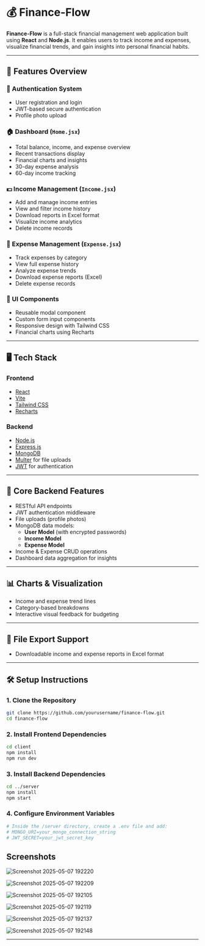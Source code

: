 # 💰 Finance-Flow

**Finance-Flow** is a full-stack financial management web application built using **React** and **Node.js**. It enables users to track income and expenses, visualize financial trends, and gain insights into personal financial habits.

---

## 🚀 Features Overview

### 🔐 Authentication System
- User registration and login
- JWT-based secure authentication
- Profile photo upload

### 🏠 Dashboard (`Home.jsx`)
- Total balance, income, and expense overview
- Recent transactions display
- Financial charts and insights
- 30-day expense analysis
- 60-day income tracking

### 💵 Income Management (`Income.jsx`)
- Add and manage income entries
- View and filter income history
- Download reports in Excel format
- Visualize income analytics
- Delete income records

### 💸 Expense Management (`Expense.jsx`)
- Track expenses by category
- View full expense history
- Analyze expense trends
- Download expense reports (Excel)
- Delete expense records

### 🧩 UI Components
- Reusable modal component
- Custom form input components
- Responsive design with Tailwind CSS
- Financial charts using Recharts

---

## 🖥️ Tech Stack

### Frontend
- [React](https://reactjs.org/)
- [Vite](https://vitejs.dev/)
- [Tailwind CSS](https://tailwindcss.com/)
- [Recharts](https://recharts.org/)

### Backend
- [Node.js](https://nodejs.org/)
- [Express.js](https://expressjs.com/)
- [MongoDB](https://www.mongodb.com/)
- [Multer](https://github.com/expressjs/multer) for file uploads
- [JWT](https://jwt.io/) for authentication

---

## 🧠 Core Backend Features
- RESTful API endpoints
- JWT authentication middleware
- File uploads (profile photos)
- MongoDB data models:
  - **User Model** (with encrypted passwords)
  - **Income Model**
  - **Expense Model**
- Income & Expense CRUD operations
- Dashboard data aggregation for insights

---

## 📊 Charts & Visualization
- Income and expense trend lines
- Category-based breakdowns
- Interactive visual feedback for budgeting

---

## 📁 File Export Support
- Downloadable income and expense reports in Excel format

---

## 🛠️ Setup Instructions

### 1. Clone the Repository
```bash
git clone https://github.com/yourusername/finance-flow.git
cd finance-flow
```

### 2. Install Frontend Dependencies
```bash
cd client
npm install
npm run dev
```

### 3. Install Backend Dependencies
```bash
cd ../server
npm install
npm start
```

### 4. Configure Environment Variables
```bash
# Inside the /server directory, create a .env file and add:
# MONGO_URI=your_mongo_connection_string
# JWT_SECRET=your_jwt_secret_key
```

## Screenshots

![Screenshot 2025-05-07 192220](https://github.com/user-attachments/assets/f942f3ab-289b-457c-ae3e-79ad2df5239d)

![Screenshot 2025-05-07 192209](https://github.com/user-attachments/assets/5a87c093-519c-4ba8-b379-d2b3c7d30613)

![Screenshot 2025-05-07 192105](https://github.com/user-attachments/assets/b46e6fdb-fe51-4271-b98d-f06537db8f51)

![Screenshot 2025-05-07 192119](https://github.com/user-attachments/assets/93d328d3-0ce6-48ce-b24d-cbb16fb64f59)

![Screenshot 2025-05-07 192137](https://github.com/user-attachments/assets/bc507020-f006-41a4-89ef-ecc043b7d1e6)

![Screenshot 2025-05-07 192148](https://github.com/user-attachments/assets/a61240ce-ae6b-432c-be77-776038797ceb)

---



